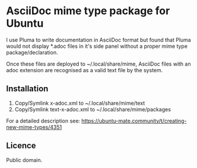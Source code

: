 # AsciiDoc mime type package for Ubuntu

I use Pluma to write documentation in AsciiDoc format but found that Pluma would not display *.adoc files in it's side panel without a proper mime type package/declaration.

Once these files are deployed to ~/.local/share/mime, AsciiDoc files with an adoc extension are recognised as a valid text file by the system.

## Installation

1. Copy/Symlink x-adoc.xml to ~/.local/share/mime/text
2. Copy/Symlink text-x-adoc.xml to ~/.local/share/mime/packages


For a detailed description see: https://ubuntu-mate.community/t/creating-new-mime-types/4351

## Licence

Public domain.
